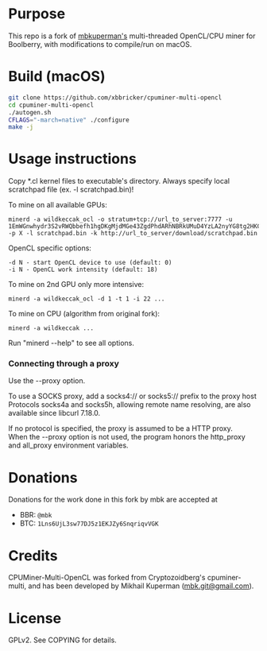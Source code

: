 Purpose
=======
This repo is a fork of [mbkuperman's](cpuminer-multi-opencl) multi-threaded OpenCL/CPU miner for Boolberry, with modifications to compile/run on macOS. 


Build (macOS)
=====
```sh
git clone https://github.com/xbbricker/cpuminer-multi-opencl
cd cpuminer-multi-opencl
./autogen.sh
CFLAGS="-march=native" ./configure
make -j
```

Usage instructions
==================

Copy *.cl kernel files to executable's directory.
Always specify local scratchpad file (ex. -l scratchpad.bin)!

To mine on all available GPUs:
```
minerd -a wildkeccak_ocl -o stratum+tcp://url_to_server:7777 -u 1EmWGnwhydr3S2vRWQbbefh1hgDKgMjdMGe43ZgdPhdARhNBRkUMuD4YzLA2nyYG8tg2HKCCBg4aDamJKypRQWW1Ca2kSV8 -p X -l scratchpad.bin -k http://url_to_server/download/scratchpad.bin
```

OpenCL specific options:
```
-d N - start OpenCL device to use (default: 0)
-i N - OpenCL work intensity (default: 18)
```

To mine on 2nd GPU only more intensive:
```
minerd -a wildkeccak_ocl -d 1 -t 1 -i 22 ...
```

To mine on CPU (algorithm from original fork):
```
minerd -a wildkeccak ... 
```


Run "minerd --help" to see all options.



### Connecting through a proxy



Use the --proxy option.

To use a SOCKS proxy, add a socks4:// or socks5:// prefix to the proxy host  
Protocols socks4a and socks5h, allowing remote name resolving, are also available since libcurl 7.18.0.

If no protocol is specified, the proxy is assumed to be a HTTP proxy.  
When the --proxy option is not used, the program honors the http_proxy and all_proxy environment variables.

Donations
=========
Donations for the work done in this fork by mbk are accepted at
* BBR: `@mbk`
* BTC: `1Lns6UjL3sw77DJ5z1EKJZy6SnqriqvVGK`

Credits
=======
CPUMiner-Multi-OpenCL was forked from Cryptozoidberg's cpuminer-multi, and has been developed by Mikhail Kuperman (mbk.git@gmail.com).

License
=======
GPLv2.  See COPYING for details.
